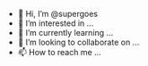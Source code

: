- 👋 Hi, I’m @supergoes
- 👀 I’m interested in ...
- 🌱 I’m currently learning ...
- 💞️ I’m looking to collaborate on ...
- 📫 How to reach me ...

<!---
supergoes/supergoes is a ✨ special ✨ repository because its `README.md` (this file) appears on your GitHub profile.
You can click the Preview link to take a look at your changes.
--->

